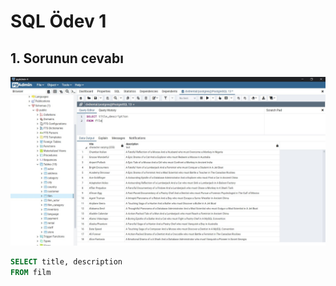 # SQL Ödev 1

## 1. Sorunun cevabı 

![answer1](./SQL/images/1.JPG)

```sql
SELECT title, description
FROM film
```



